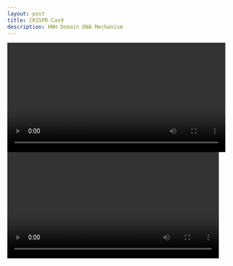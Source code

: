 ```yaml
---
layout: post
title: CRISPR-Cas9
description: HNH Domain DNA Mechanism
---
```


<style>
.vid-div {
  position: relative;
  left: 50%;
  transform: translateX(-50%);
}
</style>

<!-- <vid-div>
<video src="/videos/fep.mp4" controls="controls autoplay" style="max-width: 500px;"></video>
<video src="/videos/mechanism.mp4" controls="controls autoplay" style="max-width: 485px;"></video>
</vid-div> -->

<vid-div>
<video width="500" controls autoplay>
  <source src="/videos/fep.mp4">
  Your browser does not support the video tag.
</video>
<video width="485" controls autoplay>
  <source src="/videos/mechanism.mp4">
  Your browser does not support the video tag.
</video>
<vid-div>